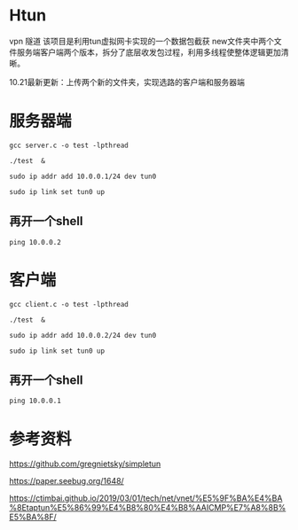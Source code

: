 # Htun
vpn 隧道
该项目是利用tun虚拟网卡实现的一个数据包截获
new文件夹中两个文件服务端客户端两个版本，拆分了底层收发包过程，利用多线程使整体逻辑更加清晰。

10.21最新更新：上传两个新的文件夹，实现选路的客户端和服务器端


# 服务器端


`gcc server.c -o test -lpthread`

`./test  &`

`sudo ip addr add 10.0.0.1/24 dev tun0`

`sudo ip link set tun0 up`

## 再开一个shell

`ping 10.0.0.2`

# 客户端

`gcc client.c -o test -lpthread`

`./test  &`

`sudo ip addr add 10.0.0.2/24 dev tun0`

`sudo ip link set tun0 up`

## 再开一个shell

`ping 10.0.0.1`
# 参考资料

https://github.com/gregnietsky/simpletun

https://paper.seebug.org/1648/

https://ctimbai.github.io/2019/03/01/tech/net/vnet/%E5%9F%BA%E4%BA%8Etaptun%E5%86%99%E4%B8%80%E4%B8%AAICMP%E7%A8%8B%E5%BA%8F/
